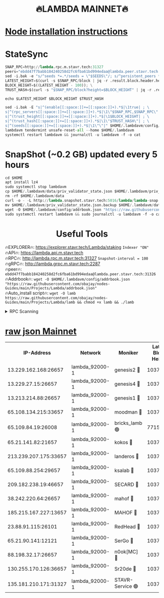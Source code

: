 <h1 align="center"> 🔥LAMBDA MAINNET🔥</h1>


[Node installation instructions](https://github.com/obajay/nodes-Guides/tree/main/Projects/Lambda)
=


# StateSync
```python
SNAP_RPC=http://lambda.rpc.m.stavr.tech:31327
peers="ebdd47f7babb184240258d2fc6fba61bd994edaa@lambda.peer.stavr.tech:31326" 
sed -i.bak -e "s/^seeds *=.*/seeds = \"$SEEDS\"/; s/^persistent_peers *=.*/persistent_peers = \"$PEERS\"/" $HOME/.lambdavm/config/config.toml
LATEST_HEIGHT=$(curl -s $SNAP_RPC/block | jq -r .result.block.header.height); \
BLOCK_HEIGHT=$((LATEST_HEIGHT - 100)); \
TRUST_HASH=$(curl -s "$SNAP_RPC/block?height=$BLOCK_HEIGHT" | jq -r .result.block_id.hash)

echo $LATEST_HEIGHT $BLOCK_HEIGHT $TRUST_HASH

sed -i.bak -E "s|^(enable[[:space:]]+=[[:space:]]+).*$|\1true| ; \
s|^(rpc_servers[[:space:]]+=[[:space:]]+).*$|\1\"$SNAP_RPC,$SNAP_RPC\"| ; \
s|^(trust_height[[:space:]]+=[[:space:]]+).*$|\1$BLOCK_HEIGHT| ; \
s|^(trust_hash[[:space:]]+=[[:space:]]+).*$|\1\"$TRUST_HASH\"| ; \
s|^(seeds[[:space:]]+=[[:space:]]+).*$|\1\"\"|" $HOME/.lambdavm/config/config.toml
lambdavm tendermint unsafe-reset-all --home $HOME/.lambdavm
systemctl restart lambdavm && journalctl -u lambdavm -f -o cat

```
# SnapShot (~0.2 GB) updated every 5 hours
```python
cd $HOME
apt install lz4
sudo systemctl stop lambdavm
cp $HOME/.lambdavm/data/priv_validator_state.json $HOME/.lambdavm/priv_validator_state.json.backup
rm -rf $HOME/.lambdavm/data
curl -o - -L http://lambda.snapshot.stavr.tech:5016/lambda/lambda-snap.tar.lz4 | lz4 -c -d - | tar -x -C $HOME/.lambdavm --strip-components 2
mv $HOME/.lambdavm/priv_validator_state.json.backup $HOME/.lambdavm/data/priv_validator_state.json
wget -O $HOME/.lambdavm/config/addrbook.json "https://raw.githubusercontent.com/obajay/nodes-Guides/main/Projects/Lambda/addrbook.json"
sudo systemctl restart lambdavm && sudo journalctl -u lambdavm -f -o cat
```
 <h1 align="center"> Useful Tools</h1>

🔥EXPLORER🔥:      https://explorer.stavr.tech/Lambda/staking	        `Indexer "ON"` \
🔥API🔥: 			 		 https://lambda.api.m.stavr.tech \
🔥RPC🔥:           http://lambda.rpc.m.stavr.tech:31327	              `Snapshot-interval = 100` \
🔥gRPC🔥:          http://lambda.grpc.m.stavr.tech:2287 \
🔥peer🔥:					 `ebdd47f7babb184240258d2fc6fba61bd994edaa@lambda.peer.stavr.tech:31326` \
🔥Addrbook🔥:    ```wget -O $HOME/.lambdavm/config/addrbook.json "https://raw.githubusercontent.com/obajay/nodes-Guides/main/Projects/Lambda/addrbook.json"``` \
🔥Auto_install script🔥: ```wget -O lamb https://raw.githubusercontent.com/obajay/nodes-Guides/main/Projects/Lambda/lamb && chmod +x lamb && ./lamb```


<details>
<summary>RPC Scanning</summary>

<h2 align="center"> We scan nodes in real time every 4 hours. And we provide the final result of RPC endpoints.
We cannot influence the operation of these nodes in any way. </h2>


```python
If Voting Power is higher than 0 --> then the Node is a validator of the network and may be subject to attack and be a potential threat to the chain.
```
```python
We marked such validators with a red symbol
```

</details>

[raw json Mainnet](https://rpc-check.lambm.stavr.tech/lambm/rpc-lambm-result.json)
=


<table><tr><th>IP-Address</th><th>Network</th><th>Moniker</th><th>Latest Block Height</th><th>Earliest Block Height</th><th>Catching Up</th><th>Voting Power</th><th>Scan Time</th></tr><tr><td>13.229.162.168:26657</td><td>lambda_92000-1</td><td>genesis2 🔴</td><td>10374837</td><td>1</td><td>False</td><td>16609038</td><td>2023-12-06T00:57:22.898311739UTC</td></tr><tr><td>13.229.27.15:26657</td><td>lambda_92000-1</td><td>genesis4 🔴</td><td>10374837</td><td>1</td><td>False</td><td>9887611</td><td>2023-12-06T00:57:25.910676783UTC</td></tr><tr><td>13.213.214.88:26657</td><td>lambda_92000-1</td><td>genesis1 🔴</td><td>10374837</td><td>1</td><td>False</td><td>107835</td><td>2023-12-06T00:57:27.139555605UTC</td></tr><tr><td>65.108.134.215:33657</td><td>lambda_92000-1</td><td>moodman 🔴</td><td>10374839</td><td>632001</td><td>False</td><td>1070005</td><td>2023-12-06T00:57:32.432826553UTC</td></tr><tr><td>65.109.84.19:26008</td><td>lambda_92000-1</td><td>bricks_lamb 🟢</td><td>7715743</td><td>7581001</td><td>False</td><td>0</td><td>2023-12-06T00:57:37.268374950UTC</td></tr><tr><td>65.21.141.82:21657</td><td>lambda_92000-1</td><td>kokos 🔴</td><td>10374838</td><td>7716001</td><td>False</td><td>546765</td><td>2023-12-06T00:57:29.654872201UTC</td></tr><tr><td>213.239.207.175:33657</td><td>lambda_92000-1</td><td>landeros 🔴</td><td>10374835</td><td>8136001</td><td>False</td><td>935586</td><td>2023-12-06T00:57:15.791411403UTC</td></tr><tr><td>65.109.88.254:29657</td><td>lambda_92000-1</td><td>ksalab 🔴</td><td>10374840</td><td>8715001</td><td>False</td><td>501497</td><td>2023-12-06T00:57:33.295907482UTC</td></tr><tr><td>209.182.238.19:46657</td><td>lambda_92000-1</td><td>SECARD 🔴</td><td>10374837</td><td>9443001</td><td>False</td><td>2092101</td><td>2023-12-06T00:57:21.911314309UTC</td></tr><tr><td>38.242.220.64:26657</td><td>lambda_92000-1</td><td>mahof 🔴</td><td>10374834</td><td>10131001</td><td>False</td><td>770350</td><td>2023-12-06T00:57:11.039983507UTC</td></tr><tr><td>185.215.167.227:13657</td><td>lambda_92000-1</td><td>MAHOF 🔴</td><td>10374837</td><td>10134001</td><td>False</td><td>2051510</td><td>2023-12-06T00:57:26.248354160UTC</td></tr><tr><td>23.88.91.115:26101</td><td>lambda_92000-1</td><td>RedHead 🔴</td><td>10374835</td><td>10274835</td><td>False</td><td>553202</td><td>2023-12-06T00:57:16.023769823UTC</td></tr><tr><td>65.21.90.141:12121</td><td>lambda_92000-1</td><td>SerGo 🔴</td><td>10374840</td><td>10274840</td><td>False</td><td>10521566</td><td>2023-12-06T00:57:33.674329139UTC</td></tr><tr><td>88.198.32.17:26657</td><td>lambda_92000-1</td><td>n0ok[MC] 🔴</td><td>10374841</td><td>10274841</td><td>False</td><td>1578630</td><td>2023-12-06T00:57:36.824404779UTC</td></tr><tr><td>130.255.170.126:36657</td><td>lambda_92000-1</td><td>Sr20de 🔴</td><td>10374835</td><td>10353001</td><td>False</td><td>671053</td><td>2023-12-06T00:57:16.452152744UTC</td></tr><tr><td>135.181.210.171:31327</td><td>lambda_92000-1</td><td>STAVR-Service 🟢</td><td>10374839</td><td>10374001</td><td>False</td><td>0</td><td>2023-12-06T00:57:32.050883461UTC</td></tr></table>
